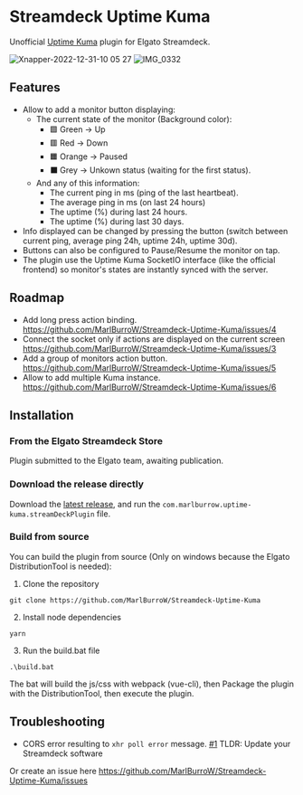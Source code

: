 # Streamdeck Uptime Kuma

Unofficial [Uptime Kuma](https://github.com/louislam/uptime-kuma) plugin for Elgato Streamdeck.

![Xnapper-2022-12-31-10 05 27](https://user-images.githubusercontent.com/3024430/210131410-6e23f1eb-adc8-44be-94a7-494435a519f9.png)
![IMG_0332](https://user-images.githubusercontent.com/3024430/210131465-d45265e8-5095-466c-bbfe-cef4931330a3.jpeg)

## Features

* Allow to add a monitor button displaying:
  * The current state of the monitor (Background color):
    * 🟩 Green -> Up
    * 🟥 Red -> Down
    * 🟧 Orange -> Paused
    * ⬛ Grey -> Unkown status (waiting for the first status).
  * And any of this information:
    * The current ping in ms (ping of the last heartbeat).
    * The average ping in ms (on last 24 hours)
    * The uptime (%) during last 24 hours.
    * The uptime (%) during last 30 days.
* Info displayed can be changed by pressing the button (switch between current ping, average ping 24h, uptime 24h, uptime 30d).
* Buttons can also be configured to Pause/Resume the monitor on tap.
* The plugin use the Uptime Kuma SocketIO interface (like the official frontend) so monitor's states are instantly synced with the server.

## Roadmap

* Add long press action binding. https://github.com/MarlBurroW/Streamdeck-Uptime-Kuma/issues/4
* Connect the socket only if actions are displayed on the current screen https://github.com/MarlBurroW/Streamdeck-Uptime-Kuma/issues/3
* Add a group of monitors action button. https://github.com/MarlBurroW/Streamdeck-Uptime-Kuma/issues/5
* Allow to add multiple Kuma instance. https://github.com/MarlBurroW/Streamdeck-Uptime-Kuma/issues/6

## Installation

### From the Elgato Streamdeck Store

Plugin submitted to the Elgato team, awaiting publication.

### Download the release directly

Download the [latest release](https://github.com/MarlBurroW/Streamdeck-Uptime-Kuma/releases/latest), and run the `com.marlburrow.uptime-kuma.streamDeckPlugin` file.

### Build from source
You can build the plugin from source (Only on windows because the Elgato DistributionTool is needed):

1. Clone the repository

`git clone https://github.com/MarlBurroW/Streamdeck-Uptime-Kuma`

2. Install node dependencies

`yarn`

3. Run the build.bat file

`.\build.bat`

The bat will build the js/css with webpack (vue-cli), then Package the plugin with the DistributionTool, then execute the plugin.


## Troubleshooting

* CORS error resulting to `xhr poll error` message. [#1](https://github.com/MarlBurroW/Streamdeck-Uptime-Kuma/issues/1) TLDR: Update your  Streamdeck software

Or create an issue here https://github.com/MarlBurroW/Streamdeck-Uptime-Kuma/issues


